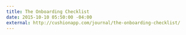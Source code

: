 ```yaml
---
title: The Onboarding Checklist
date: 2015-10-10 05:50:00 -04:00
external: http://cushionapp.com/journal/the-onboarding-checklist/
---
```


